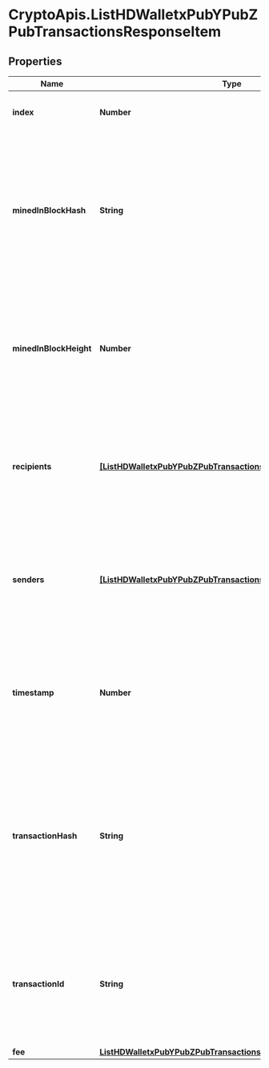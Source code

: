 # CryptoApis.ListHDWalletxPubYPubZPubTransactionsResponseItem

## Properties

Name | Type | Description | Notes
------------ | ------------- | ------------- | -------------
**index** | **Number** | Represents the index position of the transaction in the block. | 
**minedInBlockHash** | **String** | Represents the hash of the block where this transaction was mined/confirmed for first time. The hash is defined as a cryptographic digital fingerprint made by hashing the block header twice through the SHA256 algorithm. | 
**minedInBlockHeight** | **Number** | Represents the hight of the block where this transaction was mined/confirmed for first time. The height is defined as the number of blocks in the blockchain preceding this specific block. | 
**recipients** | [**[ListHDWalletxPubYPubZPubTransactionsResponseItemRecipients]**](ListHDWalletxPubYPubZPubTransactionsResponseItemRecipients.md) | Represents a list of recipient addresses with the respective amounts. In account-based protocols like Ethereum there is only one address in this list. | 
**senders** | [**[ListHDWalletxPubYPubZPubTransactionsResponseItemSenders]**](ListHDWalletxPubYPubZPubTransactionsResponseItemSenders.md) | Represents a list of sender addresses with the respective amounts. In account-based protocols like Ethereum there is only one address in this list. | 
**timestamp** | **Number** | Defines the exact date/time in Unix Timestamp when this transaction was mined, confirmed or first seen in Mempool, if it is unconfirmed. | 
**transactionHash** | **String** | Represents the same as &#x60;transactionId&#x60; for account-based protocols like Ethereum, while it could be different in UTXO-based protocols like Bitcoin. E.g., in UTXO-based protocols &#x60;hash&#x60; is different from &#x60;transactionId&#x60; for SegWit transactions. | 
**transactionId** | **String** | Represents the unique identifier of a transaction, i.e. it could be &#x60;transactionId&#x60; in UTXO-based protocols like Bitcoin, and transaction &#x60;hash&#x60; in Ethereum blockchain. | 
**fee** | [**ListHDWalletxPubYPubZPubTransactionsResponseItemFee**](ListHDWalletxPubYPubZPubTransactionsResponseItemFee.md) |  | 



